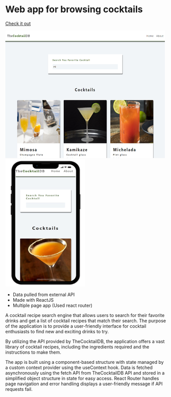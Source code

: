 # Web app for browsing cocktails

[Check it out](https://cocktail-application-2022.netlify.app/)

<img src='/src/img/cocktailapp.png' width=500 height=400> <img src='/src/img/cocktailsapp-phone.png' width=250 height=400>

- Data pulled from external API
- Made with ReactJS
- Multiple page app (Used react router)

A cocktail recipe search engine that allows users to search for their favorite drinks and get a list of cocktail recipes that match their search. The purpose of the application is to provide a user-friendly interface for cocktail enthusiasts to find new and exciting drinks to try.

By utilizing the API provided by TheCocktailDB, the application offers a vast library of cocktail recipes, including the ingredients required and the instructions to make them.

The app is built using a component-based structure with state managed by a custom context provider using the useContext hook. Data is fetched asynchronously using the fetch API from TheCocktailDB API and stored in a simplified object structure in state for easy access. React Router handles page navigation and error handling displays a user-friendly message if API requests fail.
